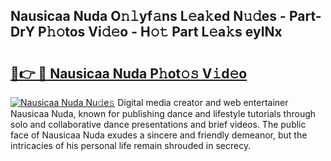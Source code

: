## Nausicaa Nuda O𝚗𝚕yf𝚊ns L𝚎a𝚔ed N𝚞𝚍es - Part-DrY P𝚑𝚘tos Vi𝚍𝚎o - H𝚘𝚝 Part L𝚎a𝚔s eyINx

# <h2><a href="http://kf8m4k.oniu.top/?m=Nausicaa+Nuda">🔗👉 🔴 Nausicaa Nuda P𝚑ot𝚘𝚜 V𝚒d𝚎o</a></h2>

[![Nausicaa Nuda Nu𝚍e𝚜](https://i.imgur.com/0qMVB7G.gif)](http://kf8m4k.oniu.top/?m=Nausicaa+Nuda)
Digital media creator and web entertainer Nausicaa Nuda, known for publishing dance and lifestyle tutorials through solo and collaborative dance presentations and brief videos. The public face of Nausicaa Nuda exudes a sincere and friendly demeanor, but the intricacies of his personal life remain shrouded in secrecy.  
